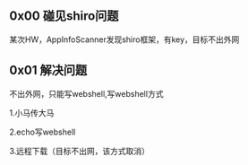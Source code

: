 ## 0x00 碰见shiro问题

  某次HW，AppInfoScanner发现shiro框架，有key，目标不出外网

## 0x01 解决问题

  不出外网，只能写webshell,写webshell方式

  1.小马传大马

  2.echo写webshell

  3.远程下载（目标不出网，该方式取消）

  
